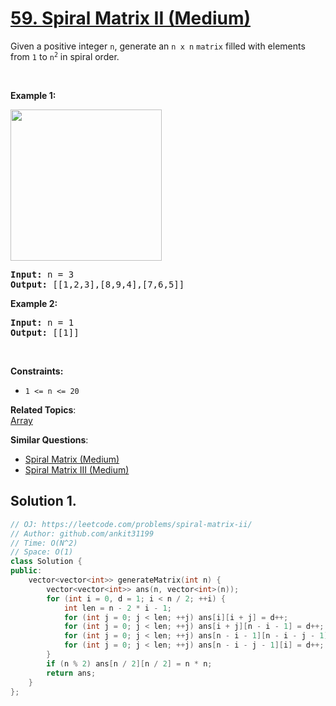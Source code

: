 # [59. Spiral Matrix II (Medium)](https://leetcode.com/problems/spiral-matrix-ii/)

<p>Given a positive integer <code>n</code>, generate an <code>n x n</code> <code>matrix</code> filled with elements from <code>1</code> to <code>n<sup>2</sup></code> in spiral order.</p>

<p>&nbsp;</p>
<p><strong>Example 1:</strong></p>
<img alt="" src="https://assets.leetcode.com/uploads/2020/11/13/spiraln.jpg" style="width: 242px; height: 242px;">
<pre><strong>Input:</strong> n = 3
<strong>Output:</strong> [[1,2,3],[8,9,4],[7,6,5]]
</pre>

<p><strong>Example 2:</strong></p>

<pre><strong>Input:</strong> n = 1
<strong>Output:</strong> [[1]]
</pre>

<p>&nbsp;</p>
<p><strong>Constraints:</strong></p>

<ul>
	<li><code>1 &lt;= n &lt;= 20</code></li>
</ul>


**Related Topics**:  
[Array](https://leetcode.com/tag/array/)

**Similar Questions**:
* [Spiral Matrix (Medium)](https://leetcode.com/problems/spiral-matrix/)
* [Spiral Matrix III (Medium)](https://leetcode.com/problems/spiral-matrix-iii/)

## Solution 1.

```cpp
// OJ: https://leetcode.com/problems/spiral-matrix-ii/
// Author: github.com/ankit31199
// Time: O(N^2)
// Space: O(1)
class Solution {
public:
    vector<vector<int>> generateMatrix(int n) {
        vector<vector<int>> ans(n, vector<int>(n));
        for (int i = 0, d = 1; i < n / 2; ++i) {
            int len = n - 2 * i - 1;
            for (int j = 0; j < len; ++j) ans[i][i + j] = d++;
            for (int j = 0; j < len; ++j) ans[i + j][n - i - 1] = d++;
            for (int j = 0; j < len; ++j) ans[n - i - 1][n - i - j - 1] = d++;
            for (int j = 0; j < len; ++j) ans[n - i - j - 1][i] = d++;
        }
        if (n % 2) ans[n / 2][n / 2] = n * n;
        return ans;
    }
};
```

